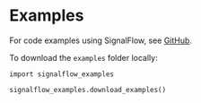 # Examples

For code examples using SignalFlow, see [GitHub](https://github.com/ideoforms/signalflow/tree/master/examples).

To download the `examples` folder locally:

```python3
import signalflow_examples

signalflow_examples.download_examples()
```
